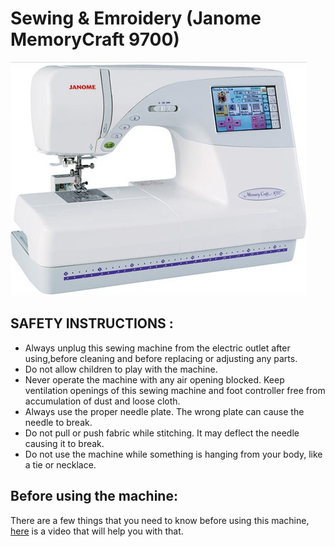 # Sewing & Emroidery (Janome MemoryCraft 9700)
![](janome.jpg)

## SAFETY INSTRUCTIONS :
- Always unplug this sewing machine from the electric outlet after using,before cleaning and before replacing or adjusting any parts.
- Do not allow children to play with the machine.
- Never operate the machine with any air opening blocked. Keep ventilation openings of this sewing
machine and foot controller free from accumulation of dust and loose cloth.
- Always use the proper needle plate. The wrong plate can cause the needle to break.
- Do not pull or push fabric while stitching. It may deflect the needle causing it to break.
- Do not use the machine while something is hanging from your  body, like a tie or necklace.

## Before using the machine:
There are a few things that you need to know before using this machine, [here](https://www.youtube.com/watch?v=3HzTq1B65eQ) is a video that will help you with that.
